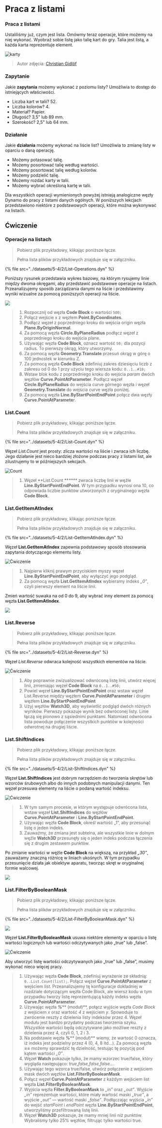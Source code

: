 # Praca z listami

### Praca z listami

Ustaliliśmy już, czym jest lista. Omówmy teraz operacje, które możemy na niej wykonać. Wyobraź sobie listę jako talię kart do gry. Talia jest listą, a każda karta reprezentuje element.

![karty](../images/5-4/2/Playing\_cards\_modified.jpg)

> Autor zdjęcia: [Christian Gidlöf](https://commons.wikimedia.org/wiki/File:Playing\_cards\_modified.jpg)

### Zapytanie

Jakie **zapytania** możemy wykonać z poziomu listy? Umożliwia to dostęp do istniejących właściwości.

* Liczba kart w talii? 52\.
* Liczba kolorów? 4\.
* Materiał? Papier.
* Długość? 3,5" lub 89 mm.
* Szerokość? 2,5" lub 64 mm.

### Działanie

Jakie **działania** możemy wykonać na liście list? Umożliwia to zmianę listy w oparciu o daną operację.

* Możemy potasować talię.
* Możemy posortować talię według wartości.
* Możemy posortować talię według kolorów.
* Możemy podzielić talię.
* Możemy rozdać karty w talii.
* Możemy wybrać określoną kartę w talii.

Dla wszystkich operacji wymienionych powyżej istnieją analogiczne węzły Dynamo do pracy z listami danych ogólnych. W poniższych lekcjach przedstawiono niektóre z podstawowych operacji, które można wykonywać na listach.

## **Ćwiczenie**

### **Operacje na listach**

> Pobierz plik przykładowy, klikając poniższe łącze.
>
> Pełna lista plików przykładowych znajduje się w załączniku.

{% file src="../datasets/5-4/2/List-Operations.dyn" %}

Poniższy rysunek przedstawia wykres bazowy, na którym rysujemy linie między dwoma okręgami, aby przedstawić podstawowe operacje na listach. Przeanalizujemy sposób zarządzania danymi na liście i przedstawimy wyniki wizualne za pomocą poniższych operacji na liście.

![](../images/5-4/2/workingwithlist-listoperation.jpg)

> 1. Rozpocznij od węzła **Code Block** o wartości `500;`
> 2. Połącz wejście x z węzłem **Point.ByCoordinates**.
> 3. Podłącz węzeł z poprzedniego kroku do wejścia origin węzła **Plane.ByOriginNormal**.
> 4. Za pomocą węzła **Circle.ByPlaneRadius** podłącz węzeł z poprzedniego kroku do wejścia plane.
> 5. Używając węzła **Code Block**, oznacz wartość `50;` dla pozycji radius. To pierwszy okrąg, który utworzymy.
> 6. Za pomocą węzła **Geometry.Translate** przesuń okrąg w górę o 100 jednostek w kierunku Z.
> 7. Za pomocą węzła **Code Block** zdefiniuj zakres dziesięciu liczb z zakresu od 0 do 1 przy użyciu tego wiersza kodu: `0..1..#10;`
> 8. Wstaw blok kodu z poprzedniego kroku do wejścia _param_ dwóch węzłów **Curve.PointAtParameter**. Podłącz węzeł **Circle.ByPlaneRadius** do wejścia curve górnego węzła i węzeł **Geometry.Translate** do wejścia curve węzła poniżej.
> 9. Za pomocą węzła **Line.ByStartPointEndPoint** połącz dwa węzły **Curve.PointAtParamete**_r_.

### List.Count

> Pobierz plik przykładowy, klikając poniższe łącze.
>
> Pełna lista plików przykładowych znajduje się w załączniku.

{% file src="../datasets/5-4/2/List-Count.dyn" %}

Węzeł _List.Count_ jest prosty: zlicza wartości na liście i zwraca ich liczbę. Jego działanie jest nieco bardziej złożone podczas pracy z listami list, ale zilustrujemy to w późniejszych sekcjach.

![Count](../images/5-4/2/workingwithlist-listoperation-listcount.jpg)

> 1. Węzeł **List.Count **_****_ zwraca liczbę linii w węźle **Line.ByStartPointEndPoint**. W tym przypadku wynosi ona 10, co odpowiada liczbie punktów utworzonych z oryginalnego węzła **Code Block**.

### List.GetItemAtIndex

> Pobierz plik przykładowy, klikając poniższe łącze.
>
> Pełna lista plików przykładowych znajduje się w załączniku.

{% file src="../datasets/5-4/2/List-GetItemAtIndex.dyn" %}

Węzeł **List.GetItemAtIndex** zapewnia podstawowy sposób stosowania zapytania dotyczącego elementu listy.

![Ćwiczenie](../images/5-4/2/workingwithlist-getitemindex01.jpg)

> 1. Najpierw kliknij prawym przyciskiem myszy węzeł **Line.ByStartPointEndPoint**, aby wyłączyć jego podgląd.
> 2. Za pomocą węzła **List.GetItemAtIndex** wybieramy indeks _„0”_, czyli pierwszy element na liście linii.

Zmień wartość suwaka na od 0 do 9, aby wybrać inny element za pomocą węzła **List.GetItemAtIndex**.

![](../images/5-4/2/workingwithlist-getitemindex02.gif)

### List.Reverse

> Pobierz plik przykładowy, klikając poniższe łącze.
>
> Pełna lista plików przykładowych znajduje się w załączniku.

{% file src="../datasets/5-4/2/List-Reverse.dyn" %}

Węzeł _List.Reverse_ odwraca kolejność wszystkich elementów na liście.

![Ćwiczenie](../images/5-4/2/workingwithlist-listreverse.jpg)

> 1. Aby poprawnie zwizualizować odwróconą listę linii, utwórz więcej linii, zmieniając węzeł **Code Block** na `0..1..#50;`
> 2. Powiel węzeł **Line.ByStartPointEndPoint** oraz wstaw węzeł List.Reverse między węzłem **Curve.PointAtParameter** i drugim węzłem **Line.ByStartPointEndPoint**
> 3. Użyj węzłów **Watch3D**, aby wyświetlić podgląd dwóch różnych wyników. Pierwszy pokazuje wynik bez odwróconej listy. Linie łączą się pionowo z sąsiednimi punktami. Natomiast odwrócona lista powoduje połączenie wszystkich punktów w kolejności odwrotnej na drugiej liście.

### List.ShiftIndices <a href="#listshiftindices" id="listshiftindices"></a>

> Pobierz plik przykładowy, klikając poniższe łącze.
>
> Pełna lista plików przykładowych znajduje się w załączniku.

{% file src="../datasets/5-4/2/List-ShiftIndices.dyn" %}

Węzeł **List.ShiftIndices** jest dobrym narzędziem do tworzenia skrętów lub wzorców śrubowych albo do innych podobnych manipulacji danymi. Ten węzeł przesuwa elementy na liście o podaną wartość indeksu.

![Ćwiczenie](../images/5-4/2/workingwithlist-shiftIndices01.jpg)

> 1. W tym samym procesie, w którym występuje odwrócona lista, wstaw węzeł **List.ShiftIndices** do węzłów **Curve.PointAtParameter** i **Line.ByStartPointEndPoint**.
> 2. Używając węzła **Code Block**, określ wartość „1”, aby przesunąć listę o jeden indeks.
> 3. Zauważmy, że zmiana jest subtelna, ale wszystkie linie w dolnym węźle **Watch3D** przesunęły się o jeden indeks podczas łączenia się z drugim zestawem punktów.

Po zmianie wartości w węźle **Code Block** na większą, na przykład _„30”_, zauważamy znaczną różnicę w liniach ukośnych. W tym przypadku przesunięcie działa jak obiektyw aparatu, tworząc skręt w oryginalnej formie walcowej.

![](../images/5-4/2/workingwithlist-shiftIndices02.jpg)

### List.FilterByBooleanMask <a href="#listfilterbybooleanmask" id="listfilterbybooleanmask"></a>

> Pobierz plik przykładowy, klikając poniższe łącze.
>
> Pełna lista plików przykładowych znajduje się w załączniku.

{% file src="../datasets/5-4/2/List-FilterByBooleanMask.dyn" %}

![](../images/5-4/2/ListFilterBool.png)

Węzeł **List.FilterByBooleanMask** usuwa niektóre elementy w oparciu o listę wartości logicznych lub wartości odczytywanych jako „true” lub „false”.

![Ćwiczenie](../images/5-4/2/workingwithlist-filterbyboolmask.jpg)

Aby utworzyć listę wartości odczytywanych jako „true” lub „false”, musimy wykonać nieco więcej pracy.

> 1. Używając węzła **Code Block**, zdefiniuj wyrażenie ze składnią: `0..List.Count(list);`. Połącz węzeł **Curve.PointAtParameter** z wejściem _list_. Przeanalizujemy tę konfiguracje dokładniej w rozdziale dotyczącym węzła Code Block, ale wiersz kodu w tym przypadku tworzy listę reprezentującą każdy indeks węzła **Curve.PointAtParameter**.
> 2. Używając węzła _**%**_** (moduł)**, połącz wyjście węzła _Code Block_ z wejściem _x_ oraz wartość _4_ z wejściem _y_. Spowoduje to zwrócenie reszty z dzielenia listy indeksów przez 4. Węzeł modułu jest bardzo przydatny podczas tworzenia szyku. Wszystkie wartości będą odczytywane jako możliwe reszty z dzielenia przez 4, czyli 0, 1, 2 i 3.
> 3. Na podstawie węzła _**%**_** (moduł)** wiemy, że wartość 0 oznacza, iż indeks jest podzielny przez 4 (0, 4, 8 itd...). Za pomocą węzła **==** możemy sprawdzić tę dzielność, testując tę pozycję pod kątem wartości _„0”_.
> 4. Węzeł **Watch** pokazuje tylko, że mamy wzorzec true/false, który wygląda następująco: _true,false,false,false..._.
> 5. Używając tego wzorca true/false, utwórz połączenie z wejściem mask dwóch węzłów **List.FilterByBooleanMask**.
> 6. Połącz węzeł **Curve.PointAtParameter** z każdym wejściem list węzła **List.FilterByBooleanMask**.
> 7. Wyjścia węzła **Filter.ByBooleanMask** to _„in”_ oraz _„out”_. Wyjście _„in”_ reprezentuje wartości, które miały wartość maski _„true”_, a wyjście _„out”_ — wartość maski _„false”_. Podłączając wyjścia _„in”_ do wejść _startPoint_ i _endPoint_ węzła **Line.ByStartPointEndPoint**, utworzyliśmy przefiltrowaną listę linii.
> 8. Węzeł **Watch3D** pokazuje, że mamy mniej linii niż punktów. Wybraliśmy tylko 25% węzłów, filtrując tylko wartości true.
